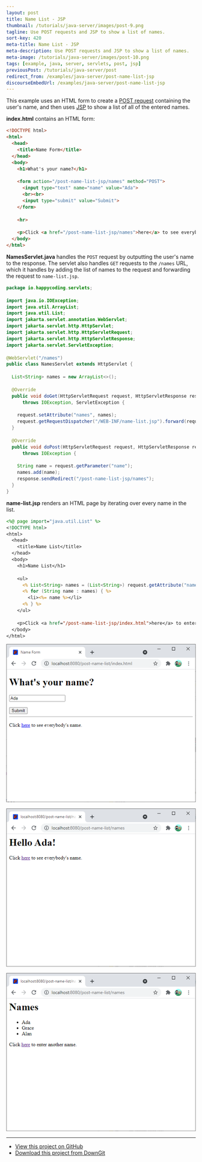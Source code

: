 ```yaml
---
layout: post
title: Name List - JSP
thumbnail: /tutorials/java-server/images/post-9.png
tagline: Use POST requests and JSP to show a list of names.
sort-key: 420
meta-title: Name List - JSP
meta-description: Use POST requests and JSP to show a list of names.
meta-image: /tutorials/java-server/images/post-10.png
tags: [example, java, server, servlets, post, jsp]
previousPost: /tutorials/java-server/post
redirect_from: /examples/java-server/post-name-list-jsp
discourseEmbedUrl: /examples/java-server/post-name-list-jsp
---
```


This example uses an HTML form to create a [POST request](/tutorials/java-server/post) containing the user's name, and then uses [JSP](/tutorials/java-server/jsp) to show a list of all of the entered names.

**index.html** contains an HTML form:

```html
<!DOCTYPE html>
<html>
  <head>
    <title>Name Form</title>
  </head>
  <body>
    <h1>What's your name?</h1>

    <form action="/post-name-list-jsp/names" method="POST">
      <input type="text" name="name" value="Ada">
      <br><br>
      <input type="submit" value="Submit">
    </form>

    <hr>

    <p>Click <a href="/post-name-list-jsp/names">here</a> to see everybody's name.</p>
  </body>
</html>
```

**NamesServlet.java** handles the `POST` request by outputting the user's name to the response. The servlet also handles `GET` requests to the `/names` URL, which it handles by adding the list of names to the request and forwarding the request to `name-list.jsp`.

```java
package io.happycoding.servlets;

import java.io.IOException;
import java.util.ArrayList;
import java.util.List;
import jakarta.servlet.annotation.WebServlet;
import jakarta.servlet.http.HttpServlet;
import jakarta.servlet.http.HttpServletRequest;
import jakarta.servlet.http.HttpServletResponse;
import jakarta.servlet.ServletException;

@WebServlet("/names")
public class NamesServlet extends HttpServlet {

  List<String> names = new ArrayList<>();

  @Override
  public void doGet(HttpServletRequest request, HttpServletResponse response)
      throws IOException, ServletException {

    request.setAttribute("names", names);
    request.getRequestDispatcher("/WEB-INF/name-list.jsp").forward(request,response);
  }

  @Override
  public void doPost(HttpServletRequest request, HttpServletResponse response)
      throws IOException {

    String name = request.getParameter("name");
    names.add(name);
    response.sendRedirect("/post-name-list-jsp/names");
  }
}
```

**name-list.jsp** renders an HTML page by iterating over every name in the list.

```jsp
<%@ page import="java.util.List" %>
<!DOCTYPE html>
<html>
  <head>
    <title>Name List</title>
  </head>
  <body>
    <h1>Name List</h1>

    <ul>
      <% List<String> names = (List<String>) request.getAttribute("names"); %>
      <% for (String name : names) { %>
        <li><%= name %></li>
      <% } %>
    </ul>

    <p>Click <a href="/post-name-list-jsp/index.html">here</a> to enter another name.</p>
  </body>
</html>
```

![name form](/tutorials/java-server/images/post-5.png)

![hello Ada](/tutorials/java-server/images/post-3.png)

![name list](/tutorials/java-server/images/post-4.png)

---

- [View this project on GitHub](https://github.com/KevinWorkman/HappyCoding/tree/gh-pages/tutorials/java-server/java-server-example-projects/post-name-list-jsp)
- [Download this project from DownGit](https://downgit.github.io/#/home?url=https://github.com/KevinWorkman/HappyCoding/tree/gh-pages/tutorials/java-server/java-server-example-projects/post-name-list-jsp)

